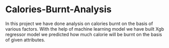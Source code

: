 # Calories-Burnt-Analysis

In this project we have done analysis on calories burnt on the basis of various factors. With the help of machine learning model we have built Xgb regressor model we predicted how much calorie will be burnt on the basis of given attributes.
